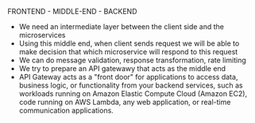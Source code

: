 FRONTEND - MIDDLE-END - BACKEND

- We need an intermediate layer between the client side and the microservices 
- Using this middle end, when client sends request we will be able to make decision that which microservice will respond to this request
- We can do message validation, response transformation, rate limiting
- We try to prepare an API gatewawy that acts as the middle end
- API Gateway acts as a "front door" for applications to access data, business logic, or functionality from your backend services, such as workloads running on Amazon Elastic Compute Cloud (Amazon EC2), code running on AWS Lambda, any web application, or real-time communication applications.
